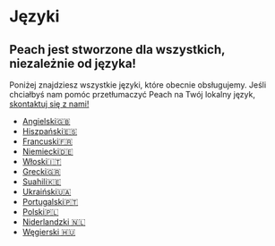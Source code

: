 # Języki

## Peach jest stworzone dla wszystkich, niezależnie od języka!

Poniżej znajdziesz wszystkie języki, które obecnie obsługujemy.
Jeśli chciałbyś nam pomóc przetłumaczyć Peach na Twój lokalny język, [skontaktuj się z nami!](mailto:hello@peachbitcoin.com)

- [Angielski🇬🇧](/)
- [Hiszpański🇪🇸](/es)
- [Francuski🇫🇷](/fr)
- [Niemiecki🇩🇪](/de)
- [Włoski🇮🇹](/it)
- [Grecki🇬🇷](/el)
- [Suahili🇰🇪](/sw)
- [Ukraiński🇺🇦](/uk)
- [Portugalski🇵🇹](/pt)
- [Polski🇵🇱](/pl)
- [Niderlandzki 🇳🇱](/nl)
- [Węgierski 🇭🇺](/hu)
